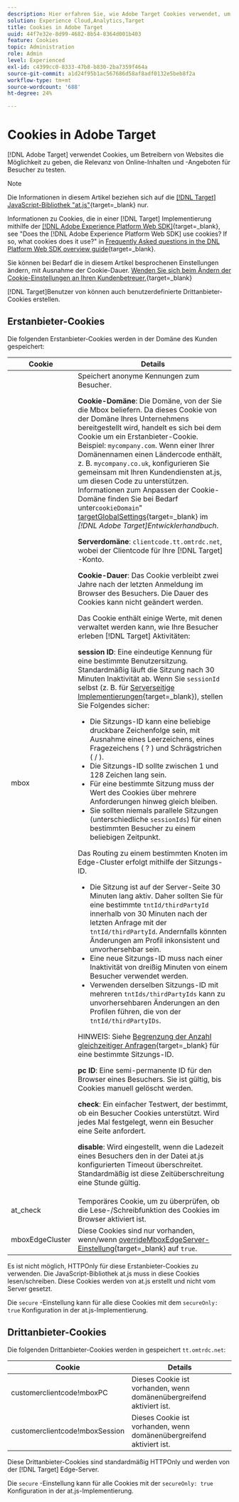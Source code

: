 ```yaml
---
description: Hier erfahren Sie, wie Adobe Target Cookies verwendet, um Website-Betreibern die Möglichkeit zu geben, zu testen, welche Online-Inhalte und Angebote für Besucher am relevantesten sind.
solution: Experience Cloud,Analytics,Target
title: Cookies in Adobe Target
uuid: 44f7e32e-8d99-4682-8b54-8364d001b403
feature: Cookies
topic: Administration
role: Admin
level: Experienced
exl-id: c4399cc0-8333-47b8-b830-2ba7359f464a
source-git-commit: a1d24f95b1ac567686d58af8adf0132e5beb8f2a
workflow-type: tm+mt
source-wordcount: '688'
ht-degree: 24%

---
```


# Cookies in Adobe Target

[!DNL Adobe Target] verwendet Cookies, um Betreibern von Websites die Möglichkeit zu geben, die Relevanz von Online-Inhalten und -Angeboten für Besucher zu testen.

>[!NOTE]
>
>Die Informationen in diesem Artikel beziehen sich auf die [[!DNL Target] JavaScript-Bibliothek &quot;at.js&quot;](https://experienceleague.adobe.com/docs/target-dev/developer/client-side/at-js-implementation/functions-overview/targetglobalsettings.html?lang=de){target=_blank} nur.
>
>Informationen zu Cookies, die in einer [!DNL Target] Implementierung mithilfe der [[!DNL Adobe Experience Platform Web SDK]](https://experienceleague.adobe.com/docs/experience-platform/edge/home.html?lang=de){target=_blank}, see "Does the [!DNL Adobe Experience Platform Web SDK] use cookies? If so, what cookies does it use?" in [Frequently Asked questions in the DNL Platform Web SDK overview guide](https://experienceleague.adobe.com/docs/experience-platform/edge/web-sdk-faq.html){target=_blank}.
>
>Sie können bei Bedarf die in diesem Artikel besprochenen Einstellungen ändern, mit Ausnahme der Cookie-Dauer. [Wenden Sie sich beim Ändern der Cookie-Einstellungen an Ihren Kundenbetreuer.](https://experienceleague.adobe.com/docs/target/using/cmp-resources-and-contact-information.html?lang=de){target=_blank}
>
>[!DNL Target]Benutzer von können auch benutzerdefinierte Drittanbieter-Cookies erstellen.

## Erstanbieter-Cookies

Die folgenden Erstanbieter-Cookies werden in der Domäne des Kunden gespeichert:

| Cookie | Details |
| --- | --- |
| mbox | Speichert anonyme Kennungen zum Besucher.<P>**Cookie-Domäne**: Die Domäne, von der Sie die Mbox beliefern. Da dieses Cookie von der Domäne Ihres Unternehmens bereitgestellt wird, handelt es sich bei dem Cookie um ein Erstanbieter-Cookie. Beispiel: `mycompany.com`. Wenn einer Ihrer Domänennamen einen Ländercode enthält, z. B. `mycompany.co.uk`, konfigurieren Sie gemeinsam mit Ihren Kundendiensten at.js, um diesen Code zu unterstützen. Informationen zum Anpassen der Cookie-Domäne finden Sie bei Bedarf unter`cookieDomain`&quot; [targetGlobalSettings](https://experienceleague.adobe.com/docs/target-dev/developer/client-side/at-js-implementation/functions-overview/targetglobalsettings.html?lang=de){target=_blank} im *[!DNL Adobe Target]Entwicklerhandbuch*.<P>**Serverdomäne**: `clientcode.tt.omtrdc.net`, wobei der Clientcode für Ihre [!DNL Target] -Konto.<P>**Cookie-Dauer**: Das Cookie verbleibt zwei Jahre nach der letzten Anmeldung im Browser des Besuchers. Die Dauer des Cookies kann nicht geändert werden.<P>Das Cookie enthält einige Werte, mit denen verwaltet werden kann, wie Ihre Besucher erleben [!DNL Target] Aktivitäten:<P>**session ID**: Eine eindeutige Kennung für eine bestimmte Benutzersitzung. Standardmäßig läuft die Sitzung nach 30 Minuten Inaktivität ab. Wenn Sie `sessionId` selbst (z. B. für [Serverseitige Implementierungen](https://experienceleague.adobe.com/docs/target-dev/developer/server-side/server-side-overview.html){target=_blank}), stellen Sie Folgendes sicher:<ul><li>Die Sitzungs-ID kann eine beliebige druckbare Zeichenfolge sein, mit Ausnahme eines Leerzeichens, eines Fragezeichens ( ? ) und Schrägstrichen ( / ).</li><li>Die Sitzungs-ID sollte zwischen 1 und 128 Zeichen lang sein.</li><li>Für eine bestimmte Sitzung muss der Wert des Cookies über mehrere Anforderungen hinweg gleich bleiben.</li><li>Sie sollten niemals parallele Sitzungen (unterschiedliche `sessionIds`) für einen bestimmten Besucher zu einem beliebigen Zeitpunkt.</li></ul>Das Routing zu einem bestimmten Knoten im Edge-Cluster erfolgt mithilfe der Sitzungs-ID.<ul><li>Die Sitzung ist auf der Server-Seite 30 Minuten lang aktiv. Daher sollten Sie für eine bestimmte `tntId/thirdPartyId` innerhalb von 30 Minuten nach der letzten Anfrage mit der `tntId/thirdPartyId`. Andernfalls könnten Änderungen am Profil inkonsistent und unvorhersehbar sein.</li><li>Eine neue Sitzungs-ID muss nach einer Inaktivität von dreißig Minuten von einem Besucher verwendet werden.</li><li>Verwenden derselben Sitzungs-ID mit mehreren `tntIds/thirdPartyIds` kann zu unvorhersehbaren Änderungen an den Profilen führen, die von der `tntId/thirdPartyIDs`.</li></ul>HINWEIS: Siehe [Begrenzung der Anzahl gleichzeitiger Anfragen](https://experienceleague.adobe.com/docs/target/using/troubleshoot/target-limits.html?lang=de#content-delivery){target=_blank} für eine bestimmte Sitzungs-ID.<P>**pc ID**: Eine semi-permanente ID für den Browser eines Besuchers. Sie ist gültig, bis Cookies manuell gelöscht werden.<P>**check**: Ein einfacher Testwert, der bestimmt, ob ein Besucher Cookies unterstützt. Wird jedes Mal festgelegt, wenn ein Besucher eine Seite anfordert.<P>**disable**: Wird eingestellt, wenn die Ladezeit eines Besuchers den in der Datei at.js konfigurierten Timeout überschreitet. Standardmäßig ist diese Zeitüberschreitung eine Stunde gültig. |
| at_check | Temporäres Cookie, um zu überprüfen, ob die Lese-/Schreibfunktion des Cookies im Browser aktiviert ist. |
| mboxEdgeCluster | Diese Cookies sind nur vorhanden, wenn/wenn [overrideMboxEdgeServer-Einstellung](https://experienceleague.adobe.com/docs/target-dev/developer/client-side/at-js-implementation/functions-overview/targetglobalsettings.html?lang=de){target=_blank} auf `true`. |

Es ist nicht möglich, HTTPOnly für diese Erstanbieter-Cookies zu verwenden. Die JavaScript-Bibliothek at.js muss in diese Cookies lesen/schreiben. Diese Cookies werden von at.js erstellt und nicht vom Server gesetzt.

Die `secure` -Einstellung kann für alle diese Cookies mit dem `secureOnly: true` Konfiguration in der at.js-Implementierung.

## Drittanbieter-Cookies

Die folgenden Drittanbieter-Cookies werden in gespeichert `tt.omtrdc.net`:

| Cookie | Details |
| --- | --- |
| customerclientcode!mboxPC | Dieses Cookie ist vorhanden, wenn domänenübergreifend aktiviert ist. |
| customerclientcode!mboxSession | Dieses Cookie ist vorhanden, wenn domänenübergreifend aktiviert ist. |

Diese Drittanbieter-Cookies sind standardmäßig HTTPOnly und werden von der [!DNL Target] Edge-Server.

Die `secure` -Einstellung kann für alle Cookies mit der `secureOnly: true` Konfiguration in der at.js-Implementierung.